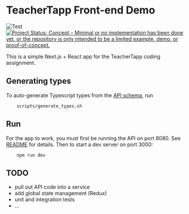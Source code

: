 # TeacherTapp Front-end Demo
![Test](https://github.com/hillalex/teachertapp_frontend/actions/workflows/Test.yml/badge.svg?branch=main)
[![Project Status: Concept – Minimal or no implementation has been done yet, or the repository is only intended to be a limited example, demo, or proof-of-concept.](https://www.repostatus.org/badges/latest/concept.svg)](https://www.repostatus.org/#concept)

This is a simple Next.js + React app for the TeacherTapp coding assignment.

## Generating types
To auto-generate Typescript types from the [API schema](https://github.com/hillalex/teachertapp/tree/main/schema), run
        
        scripts/generate_types.sh


## Run 
For the app to work, you must first be running the API on port 8080. See
[README](https://github.com/hillalex/teachertapp#run) for details.
Then to start a dev server on port 3000:
    
        npm run dev


## TODO
* pull out API code into a service
* add global state management (Redux)
* unit and integration tests
* ...